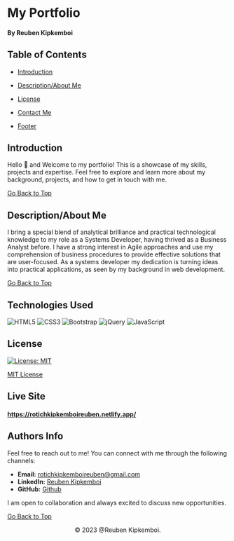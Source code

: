 # My Portfolio

#### By Reuben Kipkemboi

## Table of Contents
- [Introduction](#introduction)
- [Description/About Me](#descriptionabout-me)
- [License](#license)

- [Contact Me](#authors-info)
- [Footer](#footer)


## Introduction

Hello 
:wave: 
and Welcome to my portfolio! This is a showcase of my skills, projects and expertise. Feel free to explore and learn more about my background, projects, and how to get in touch with me.

[Go Back to Top](#my-portfolio)


## Description/About Me

I bring a special blend of analytical brilliance and practical technological knowledge to my role as a Systems Developer, having
thrived as a Business Analyst before. I have a strong interest in Agile approaches and use my comprehension of business
procedures to provide effective solutions that are user-focused. As a systems developer my dedication is turning ideas into
practical applications, as seen by my background in web development.

[Go Back to Top](#my-portfolio)



## Technologies Used

![HTML5](https://img.shields.io/badge/html5-%23E34F26.svg?style=for-the-badge&logo=html5&logoColor=white)
![CSS3](https://img.shields.io/badge/css3-%231572B6.svg?style=for-the-badge&logo=css3&logoColor=white)
![Bootstrap](https://img.shields.io/badge/bootstrap-%23563D7C.svg?style=for-the-badge&logo=bootstrap&logoColor=white)
![jQuery](https://img.shields.io/badge/jquery-%230769AD.svg?style=for-the-badge&logo=jquery&logoColor=white)
![JavaScript](https://img.shields.io/badge/javascript-%23323330.svg?style=for-the-badge&logo=javascript&logoColor=%23F7DF1E)



## License
[![License: MIT](https://img.shields.io/badge/License-MIT-yellow.svg)](https://opensource.org/licenses/MIT)

[MIT License](LICENSE)

## Live Site

#### https://rotichkipkemboireuben.netlify.app/

## Authors Info

Feel free to reach out to me! You can connect with me through the following channels:

- **Email:** rotichkipkemboireuben@gmail.com
- **LinkedIn:** [Reuben Kipkemboi](#www.linkedin.com/in/reuben-kipkemboi)
- **GitHub:** [Github](#https://github.com/Reuben-Kipkemboi)

I am open to collaboration and always excited to discuss new opportunities.

[Go Back to Top](#my-portfolio)


<p align = "center">
    &copy; 2023 @Reuben Kipkemboi.
</p>




